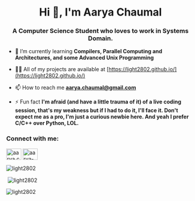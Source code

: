 <h1 align="center">Hi 👋, I'm Aarya Chaumal</h1>
<h3 align="center">A Computer Science Student who loves to work in Systems Domain.</h3>

- 🌱 I’m currently learning **Compilers, Parallel Computing and Architectures, and some Advanced Unix Programming**

- 👨‍💻 All of my projects are available at [https://light2802.github.io/](https://light2802.github.io/)

- 📫 How to reach me **aarya.chaumal@gmail.com**

- ⚡ Fun fact **I'm afraid (and have a little trauma of it) of a live coding session, that's my weakness but if I had to do it, I'll face it. Don't expect me as a pro, I'm just a curious newbie here. And yeah I prefer C/C++ over Python, LOL.**

<h3 align="left">Connect with me:</h3>
<p align="left">
<a href="https://matrix.to/#/@aarya.chaumal:matrix.org" target="blank"><img align="center" src="https://upload.wikimedia.org/wikipedia/commons/c/cb/Element_%28software%29_logo.svg" alt="aarya.chaumal" height="30" width="40" /></a>
<a href="https://www.linkedin.com/in/aarya-chaumal/" target="blank"><img align="center" src="https://raw.githubusercontent.com/rahuldkjain/github-profile-readme-generator/master/src/images/icons/Social/linked-in-alt.svg" alt="aarya-chaumal" height="30" width="40" /></a>
</p>

<p><img align="center" src="https://github-readme-stats.vercel.app/api/top-langs?username=light2802&show_icons=true&theme=dark&locale=en&layout=compact" alt="light2802" /></p>

<p>&nbsp;<img align="center" src="https://github-readme-stats.vercel.app/api?username=light2802&show_icons=true&theme=dark&locale=en" alt="light2802" /></p>

<p><img align="center" src="https://github-readme-streak-stats.herokuapp.com/?user=light2802&theme=dark" alt="light2802" /></p>
